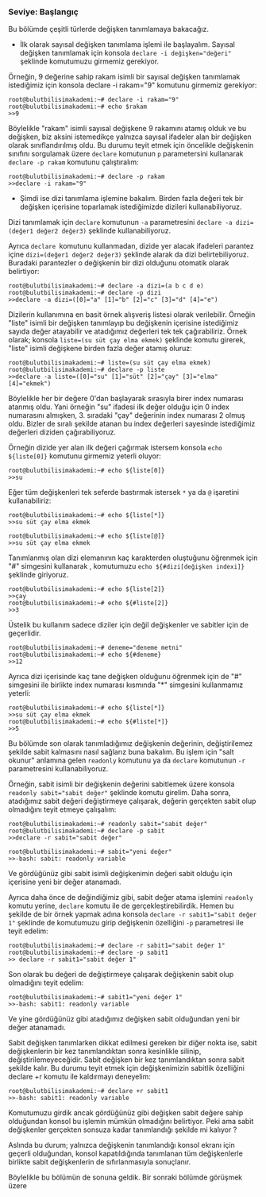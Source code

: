 ###  Seviye: Başlangıç

Bu bölümde çeşitli türlerde değişken tanımlamaya bakacağız. 

+ İlk olarak sayısal değişken tanımlama işlemi ile başlayalım. Sayısal değişken tanımlamak için konsola `declare -i değişken="değeri"` şeklinde komutumuzu girmemiz gerekiyor.

Örneğin, 9 değerine sahip rakam isimli bir sayısal değişken tanımlamak istediğimiz için konsola declare -i rakam="9" komutunu girmemiz gerekiyor:

``` {.sh}
root@bulutbilisimakademi:~# declare -i rakam="9"
root@bulutbilisimakademi:~# echo $rakam
>>9
```

Böylelikle "rakam" isimli sayısal değişkene 9 rakamını atamış olduk ve bu değişken, biz aksini istemedikçe yalnızca sayısal ifadeler alan bir değişken olarak sınıflandırılmış oldu. Bu durumu teyit etmek için öncelikle değişkenin sınıfını sorgulamak üzere `declare` komutunun `p` parametersini kullanarak `declare -p rakam` komutunu çalıştıralım: 

``` {.sh}
root@bulutbilisimakademi:~# declare -p rakam
>>declare -i rakam="9"
```

+ Şimdi ise dizi tanımlama işlemine bakalım. Birden fazla değeri tek bir değişken içerisine toparlamak istediğimizde dizileri kullanabiliyoruz.

Dizi tanımlamak için `declare` komutunun `-a` parametresini `declare -a dizi=(değer1 değer2 değer3)` şeklinde kullanabiliyoruz.

Ayrıca `declare `komutunu kullanmadan, dizide yer alacak ifadeleri parantez içine `dizi=(değer1 değer2 değer3)` şeklinde alarak da dizi belirtebiliyoruz. Buradaki parantezler o değişkenin bir dizi olduğunu otomatik olarak belirtiyor:

``` {.sh}
root@bulutbilisimakademi:~# declare -a dizi=(a b c d e)
root@bulutbilisimakademi:~# declare -p dizi
>>declare -a dizi=([0]="a" [1]="b" [2]="c" [3]="d" [4]="e")
```

Dizilerin kullanımına en basit örnek alışveriş listesi olarak verilebilir. Örneğin "liste" isimli bir değişken tanımlayıp bu değişkenin içerisine istediğimiz sayıda değer atayabilir ve atadığımız değerleri tek tek çağırabiliriz. Örnek olarak; konsola `liste=(su süt çay elma ekmek)` şeklinde komutu girerek, "liste" isimli değişkene birden fazla değer atamış oluruz:

``` {.sh}
root@bulutbilisimakademi:~# liste=(su süt çay elma ekmek)
root@bulutbilisimakademi:~# declare -p liste
>>declare -a liste=([0]="su" [1]="süt" [2]="çay" [3]="elma" [4]="ekmek")
```

Böylelikle her bir değere 0'dan başlayarak sırasıyla birer index numarası atanmış oldu. Yani örneğin "su" ifadesi ilk değer olduğu için 0 index numarasını almışken, 3. sıradaki "çay" değerinin index numarası 2 olmuş oldu. Bizler de sıralı şekilde atanan bu index değerleri sayesinde istediğimiz değerleri diziden çağırabiliyoruz.

Örneğin dizide yer alan ilk değeri çağırmak istersem konsola `echo ${liste[0]}` komutunu girmemiz yeterli oluyor:

``` {.sh}
root@bulutbilisimakademi:~# echo ${liste[0]}
>>su
```

Eğer tüm değişkenleri tek seferde bastırmak istersek `*` ya da `@` işaretini kullanabiliriz:

``` {.sh}
root@bulutbilisimakademi:~# echo ${liste[*]}
>>su süt çay elma ekmek

root@bulutbilisimakademi:~# echo ${liste[@]}
>>su süt çay elma ekmek
``` 

Tanımlanmış olan dizi elemanının kaç karakterden oluştuğunu öğrenmek için "#" simgesini kullanarak , komutumuzu `echo ${#dizi[değişken indexi]}` şeklinde giriyoruz.

``` {.sh}
root@bulutbilisimakademi:~# echo ${liste[2]}
>>çay
root@bulutbilisimakademi:~# echo ${#liste[2]}
>>3
```


Üstelik bu kullanım sadece diziler için değil değişkenler ve sabitler için de geçerlidir.

``` {.sh}
root@bulutbilisimakademi:~# deneme="deneme metni"
root@bulutbilisimakademi:~# echo ${#deneme}
>>12
```


Ayrıca dizi içerisinde kaç tane değişken olduğunu öğrenmek için de "#" simgesini ile birlikte index numarası kısmında "*" simgesini kullanmamız yeterli:

``` {.sh}
root@bulutbilisimakademi:~# echo ${liste[*]}
>>su süt çay elma ekmek
root@bulutbilisimakademi:~# echo ${#liste[*]}
>>5
```


Bu bölümde son olarak tanımladığımız değişkenin değerinin, değiştirilemez şekilde sabit kalmasını nasıl sağlarız buna bakalım. Bu işlem için "salt okunur" anlamına gelen `readonly`  komutunu ya da `declare` komutunun `-r` parametresini kullanabiliyoruz.

Örneğin, sabit isimli bir değişkenin değerini sabitlemek üzere konsola `readonly sabit="sabit değer"` şeklinde komutu girelim. Daha sonra, atadığımız sabit değeri değiştirmeye çalışarak, değerin gerçekten sabit olup olmadığını teyit etmeye çalışalım:

``` {.sh}
root@bulutbilisimakademi:~# readonly sabit="sabit değer"
root@bulutbilisimakademi:~# declare -p sabit
>>declare -r sabit="sabit değer"

root@bulutbilisimakademi:~# sabit="yeni değer"
>>-bash: sabit: readonly variable
```

Ve gördüğünüz gibi sabit isimli değişkenimin değeri sabit olduğu için içerisine yeni bir değer atanamadı.

Ayrıca daha önce de değindiğimiz gibi, sabit değer atama işlemini `readonly` komutu yerine, `declare` komutu ile de gerçekleştirebilirdik. Hemen bu şekilde de bir örnek yapmak adına konsola `declare -r sabit1="sabit değer 1"` şeklinde de komutumuzu girip değişkenin özelliğini `-p` parametresi ile teyit edelim:

``` {.sh}
root@bulutbilisimakademi:~# declare -r sabit1="sabit değer 1"
root@bulutbilisimakademi:~# declare -p sabit1
>> declare -r sabit1="sabit değer 1"
```

Son olarak bu değeri de değiştirmeye çalışarak değişkenin sabit olup olmadığını teyit edelim:

``` {.sh}
root@bulutbilisimakademi:~# sabit1="yeni değer 1"
>>-bash: sabit1: readonly variable
```

Ve yine gördüğünüz gibi atadığımız değişken sabit olduğundan yeni bir değer atanamadı.

Sabit değişken tanımlarken dikkat edilmesi gereken bir diğer nokta ise, sabit değişkenlerin bir kez tanımlandıktan sonra kesinlikle silinip, değiştirilemeyeceğidir. Sabit değişken bir kez tanımlandıktan sonra sabit şekilde kalır. Bu durumu teyit etmek için değişkenimizin sabitlik özelliğini declare +r komutu ile kaldırmayı deneyelim:

``` {.sh}
root@bulutbilisimakademi:~# declare +r sabit1
>>-bash: sabit1: readonly variable
```

Komutumuzu girdik ancak gördüğünüz gibi değişken sabit değere sahip olduğundan konsol bu işlemin mümkün olmadığını belirtiyor. Peki ama sabit değişkenler gerçekten sonsuza kadar tanımlandığı şekilde mi kalıyor ?

Aslında bu durum; yalnızca değişkenin tanımlandığı konsol ekranı için geçerli olduğundan, konsol kapatıldığında tanımlanan tüm değişkenlerle birlikte sabit değişkenlerin de sıfırlanmasıyla sonuçlanır.


Böylelikle bu bölümün de sonuna geldik. Bir sonraki bölümde görüşmek üzere


